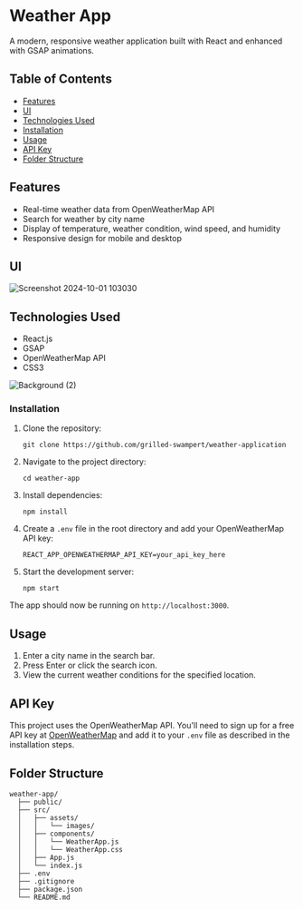 # Weather App
A modern, responsive weather application built with React and enhanced with GSAP animations.

## Table of Contents

- [Features](#features)
- [UI](#UI)
- [Technologies Used](#technologies-used)
- [Installation](#installation)
- [Usage](#usage)
- [API Key](#api-key)
- [Folder Structure](#folder-structure)

## Features
- Real-time weather data from OpenWeatherMap API
- Search for weather by city name
- Display of temperature, weather condition, wind speed, and humidity
- Responsive design for mobile and desktop

## UI
![Screenshot 2024-10-01 103030](https://github.com/user-attachments/assets/13ddd081-f9c3-4f2c-b5aa-66ab3ee6939b)


## Technologies Used

- React.js
- GSAP 
- OpenWeatherMap API
- CSS3

![Background (2)](https://github.com/user-attachments/assets/25e9cd20-cd1d-4122-8ba7-045eac7ced00)

### Installation

1. Clone the repository:
   ```
   git clone https://github.com/grilled-swampert/weather-application
   ```

2. Navigate to the project directory:
   ```
   cd weather-app
   ```

3. Install dependencies:
   ```
   npm install
   ```

4. Create a `.env` file in the root directory and add your OpenWeatherMap API key:
   ```
   REACT_APP_OPENWEATHERMAP_API_KEY=your_api_key_here
   ```

5. Start the development server:
   ```
   npm start
   ```

The app should now be running on `http://localhost:3000`.

## Usage

1. Enter a city name in the search bar.
2. Press Enter or click the search icon.
3. View the current weather conditions for the specified location.

## API Key

This project uses the OpenWeatherMap API. You'll need to sign up for a free API key at [OpenWeatherMap](https://openweathermap.org/api) and add it to your `.env` file as described in the installation steps.

## Folder Structure

```
weather-app/
  ├── public/
  ├── src/
  │   ├── assets/
  │   │   └── images/
  │   ├── components/
  │   │   └── WeatherApp.js
  │   │   └── WeatherApp.css
  │   ├── App.js
  │   └── index.js
  ├── .env
  ├── .gitignore
  ├── package.json
  └── README.md
```


